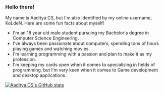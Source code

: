 ### Hello there!

My name is Aaditya CS, but I'm also identified by my online username, KoLdeN. Here are some fun facts about myself!

   - I'm an 18 year old male student pursuing my Bachelor's degree in Computer Science Engineering.
   - I've always been passionate about computers, spending tons of hours playing games and watching movies.
   - I'm learning programming with a passion and plan to make it as my profession.
   - I'm keeping my cards open when it comes to specialising in fields of programming, but I'm very keen when it comes to Game development and desktop applications.

[![Aaditya CS's GitHub stats](https://github-readme-stats.vercel.app/api?username=Aaditya-CS&count_private=true&theme=cobalt)](https://github.com/anuraghazra/github-readme-stats)


<!--
**Aaditya-CS/Aaditya-CS** is a ✨ _special_ ✨ repository because its `README.md` (this file) appears on your GitHub profile.

Here are some ideas to get you started:

- 🔭 I’m currently working on ...
- 🌱 I’m currently learning ...
- 👯 I’m looking to collaborate on ...
- 🤔 I’m looking for help with ...
- 💬 Ask me about ...
- 📫 How to reach me: ...
- 😄 Pronouns: ...
- ⚡ Fun fact: ...
-->
